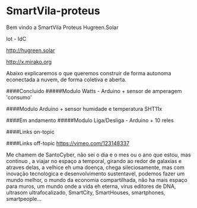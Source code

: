 # SmartVila-proteus

Bem vindo a SmartVila Proteus Hugreen.Solar

Iot - IdC

http://hugreen.solar

http://x.mirako.org


Abaixo explicaremos o que queremos construir de forma autonoma econectada a nuvem, de forma coletiva e aberta.

####Concluido
#####Modulo Watts - Arduino + sensor de amperagem 'consumo' 

####Modulo Arduino + sensor humidade e temperatura SHT11x 

####Em andamento
#####Modulo Liga/Desliga - Arduino + 10 reles 


####Links on-topic

####Links off-topic
https://vimeo.com/123148337




Me chamem de SantoCyber, não sei o dia e o mes ou o ano que estou, mas continuo , a viajar no espaço a temporal, girando ao redor de galaxias e atraves delas, a velhice eh uma doença, chega sileciosamente, mas com inovação tecnologica e desenvolvimento sustentavel, podemos fazer um mundo melhor, o mundo da economia compartilhada, não ha mais espaço para muros, um mundo onde a vida eh eterna, virus editores de DNA, ultrasom ultrafocalizado, SmartCity, SmartHouses, smartphones, smartpeople... 

